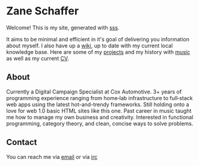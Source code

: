 # Zane Schaffer

Welcome! This is my site, generated with [sss](https://github.com/kmaasrud/sss.git).

It aims to be minimal and efficient in it's goal of delivering you information about myself. I also have up a [wiki](https://wiki.zane.town), up to date with my current local knowledge base. Here are some of my [projects](/projects) and my history with [music](/music) as well as my current [CV](ZaneSchafferCV.pdf).

## About
Currently a Digital Campaign Specialist at Cox Automotive. 3+ years of programming experience ranging from home‐lab infrastructure to full‐stack web apps using the latest hot-and-trendy frameworks. Still holding onto a love for web 1.0 basic HTML sites like this one. Past career in music taught me how to manage my own business and creativity. Interested in functional programming, category theory, and clean, concise ways to solve problems.

## Contact
You can reach me via [email](mailto:znschaffer@gmail.com) or via [irc](irc.tilde.chat)



